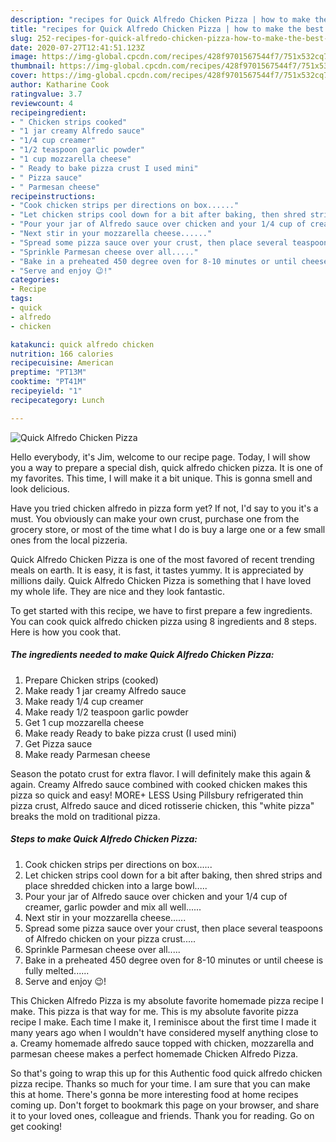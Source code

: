```yaml
---
description: "recipes for Quick Alfredo Chicken Pizza | how to make the best Quick Alfredo Chicken Pizza"
title: "recipes for Quick Alfredo Chicken Pizza | how to make the best Quick Alfredo Chicken Pizza"
slug: 252-recipes-for-quick-alfredo-chicken-pizza-how-to-make-the-best-quick-alfredo-chicken-pizza
date: 2020-07-27T12:41:51.123Z
image: https://img-global.cpcdn.com/recipes/428f9701567544f7/751x532cq70/quick-alfredo-chicken-pizza-recipe-main-photo.jpg
thumbnail: https://img-global.cpcdn.com/recipes/428f9701567544f7/751x532cq70/quick-alfredo-chicken-pizza-recipe-main-photo.jpg
cover: https://img-global.cpcdn.com/recipes/428f9701567544f7/751x532cq70/quick-alfredo-chicken-pizza-recipe-main-photo.jpg
author: Katharine Cook
ratingvalue: 3.7
reviewcount: 4
recipeingredient:
- " Chicken strips cooked"
- "1 jar creamy Alfredo sauce"
- "1/4 cup creamer"
- "1/2 teaspoon garlic powder"
- "1 cup mozzarella cheese"
- " Ready to bake pizza crust I used mini"
- " Pizza sauce"
- " Parmesan cheese"
recipeinstructions:
- "Cook chicken strips per directions on box......"
- "Let chicken strips cool down for a bit after baking, then shred strips and place shredded chicken into a large bowl....."
- "Pour your jar of Alfredo sauce over chicken and your 1/4 cup of creamer, garlic powder and mix all well......"
- "Next stir in your mozzarella cheese......"
- "Spread some pizza sauce over your crust, then place several teaspoons of Alfredo chicken on your pizza crust....."
- "Sprinkle Parmesan cheese over all....."
- "Bake in a preheated 450 degree oven for 8-10 minutes or until cheese is fully melted......"
- "Serve and enjoy 😉!"
categories:
- Recipe
tags:
- quick
- alfredo
- chicken

katakunci: quick alfredo chicken 
nutrition: 166 calories
recipecuisine: American
preptime: "PT13M"
cooktime: "PT41M"
recipeyield: "1"
recipecategory: Lunch

---
```



![Quick Alfredo Chicken Pizza](https://img-global.cpcdn.com/recipes/428f9701567544f7/751x532cq70/quick-alfredo-chicken-pizza-recipe-main-photo.jpg)

Hello everybody, it's Jim, welcome to our recipe page. Today, I will show you a way to prepare a special dish, quick alfredo chicken pizza. It is one of my favorites. This time, I will make it a bit unique. This is gonna smell and look delicious.

Have you tried chicken alfredo in pizza form yet? If not, I&#39;d say to you it&#39;s a must. You obviously can make your own crust, purchase one from the grocery store, or most of the time what I do is buy a large one or a few small ones from the local pizzeria.

Quick Alfredo Chicken Pizza is one of the most favored of recent trending meals on earth. It is easy, it is fast, it tastes yummy. It is appreciated by millions daily. Quick Alfredo Chicken Pizza is something that I have loved my whole life. They are nice and they look fantastic.


To get started with this recipe, we have to first prepare a few ingredients. You can cook quick alfredo chicken pizza using 8 ingredients and 8 steps. Here is how you cook that.

<!--inarticleads1-->

##### The ingredients needed to make Quick Alfredo Chicken Pizza:

1. Prepare  Chicken strips (cooked)
1. Make ready 1 jar creamy Alfredo sauce
1. Make ready 1/4 cup creamer
1. Make ready 1/2 teaspoon garlic powder
1. Get 1 cup mozzarella cheese
1. Make ready  Ready to bake pizza crust (I used mini)
1. Get  Pizza sauce
1. Make ready  Parmesan cheese


Season the potato crust for extra flavor. I will definitely make this again &amp; again. Creamy Alfredo sauce combined with cooked chicken makes this pizza so quick and easy! MORE+ LESS Using Pillsbury refrigerated thin pizza crust, Alfredo sauce and diced rotisserie chicken, this &#34;white pizza&#34; breaks the mold on traditional pizza. 

<!--inarticleads2-->

##### Steps to make Quick Alfredo Chicken Pizza:

1. Cook chicken strips per directions on box......
1. Let chicken strips cool down for a bit after baking, then shred strips and place shredded chicken into a large bowl.....
1. Pour your jar of Alfredo sauce over chicken and your 1/4 cup of creamer, garlic powder and mix all well......
1. Next stir in your mozzarella cheese......
1. Spread some pizza sauce over your crust, then place several teaspoons of Alfredo chicken on your pizza crust.....
1. Sprinkle Parmesan cheese over all.....
1. Bake in a preheated 450 degree oven for 8-10 minutes or until cheese is fully melted......
1. Serve and enjoy 😉!


This Chicken Alfredo Pizza is my absolute favorite homemade pizza recipe I make. This pizza is that way for me. This is my absolute favorite pizza recipe I make. Each time I make it, I reminisce about the first time I made it many years ago when I wouldn&#39;t have considered myself anything close to a. Creamy homemade alfredo sauce topped with chicken, mozzarella and parmesan cheese makes a perfect homemade Chicken Alfredo Pizza. 

So that's going to wrap this up for this Authentic food quick alfredo chicken pizza recipe. Thanks so much for your time. I am sure that you can make this at home. There's gonna be more interesting food at home recipes coming up. Don't forget to bookmark this page on your browser, and share it to your loved ones, colleague and friends. Thank you for reading. Go on get cooking!
